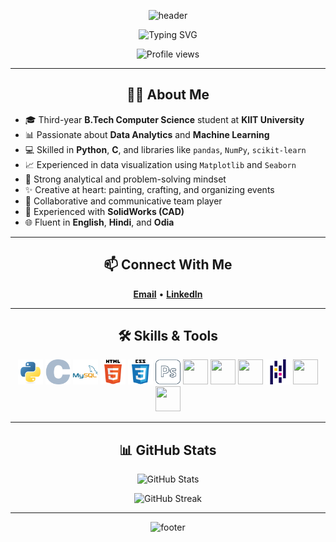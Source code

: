 <p align="center">
  <img src="https://capsule-render.vercel.app/api?type=rect&color=gradient&height=120&section=header&text=Hi%20👋%2C%20I'm%20Rishita%20Patra&fontSize=35&fontColor=ffffff" alt="header"/>
</p>

<p align="center">
  <img src="https://readme-typing-svg.demolab.com?font=Fira+Code&size=22&duration=3000&pause=500&color=F75C7E&center=true&vCenter=true&multiline=true&width=700&height=60&lines=Data+Analytics+%7C+Machine+Learning+Enthusiast;Creative+Coder+%7C+Always+Learning+%7C+Team+Player" alt="Typing SVG" />
</p>

<p align="center">
  <img src="https://komarev.com/ghpvc/?username=rishitapatra1616&label=Profile%20views&color=0e75b6&style=flat" alt="Profile views" />
</p>

<hr>

<h2 align="center">👩‍💻 About Me</h2>
<ul>
  <li>🎓 Third-year <strong>B.Tech Computer Science</strong> student at <strong>KIIT University</strong></li>
  <li>📊 Passionate about <strong>Data Analytics</strong> and <strong>Machine Learning</strong></li>
  <li>💻 Skilled in <strong>Python</strong>, <strong>C</strong>, and libraries like <code>pandas</code>, <code>NumPy</code>, <code>scikit-learn</code></li>
  <li>📈 Experienced in data visualization using <code>Matplotlib</code> and <code>Seaborn</code></li>
  <li>🧠 Strong analytical and problem-solving mindset</li>
  <li>✨ Creative at heart: painting, crafting, and organizing events</li>
  <li>🤝 Collaborative and communicative team player</li>
  <li>🔧 Experienced with <strong>SolidWorks (CAD)</strong></li>
  <li>🌐 Fluent in <strong>English</strong>, <strong>Hindi</strong>, and <strong>Odia</strong></li>
</ul>

<hr>

<h2 align="center">📫 Connect With Me</h2>
<p align="center">
  <a href="mailto:rishitapatra130@gmail.com"><strong>Email</strong></a> • 
  <a href="https://www.linkedin.com/in/rishita-patra-3908232bb/"><strong>LinkedIn</strong></a>
</p>

<hr>

<h2 align="center">🛠️ Skills & Tools</h2>
<p align="center">
  <img src="https://raw.githubusercontent.com/devicons/devicon/master/icons/python/python-original.svg" width="40" height="40"/>
  <img src="https://raw.githubusercontent.com/devicons/devicon/master/icons/c/c-original.svg" width="40" height="40"/>
  <img src="https://raw.githubusercontent.com/devicons/devicon/master/icons/mysql/mysql-original-wordmark.svg" width="40" height="40"/>
  <img src="https://raw.githubusercontent.com/devicons/devicon/master/icons/html5/html5-original-wordmark.svg" width="40" height="40"/>
  <img src="https://raw.githubusercontent.com/devicons/devicon/master/icons/css3/css3-original-wordmark.svg" width="40" height="40"/>
  <img src="https://raw.githubusercontent.com/devicons/devicon/master/icons/photoshop/photoshop-line.svg" width="40" height="40"/>
  <img src="https://upload.wikimedia.org/wikipedia/commons/0/05/Scikit_learn_logo_small.svg" width="40" height="40"/>
  <img src="https://www.vectorlogo.zone/logos/pytorch/pytorch-icon.svg" width="40" height="40"/>
  <img src="https://seaborn.pydata.org/_images/logo-mark-lightbg.svg" width="40" height="40"/>
  <img src="https://raw.githubusercontent.com/devicons/devicon/master/icons/pandas/pandas-original.svg" width="40" height="40"/>
  <img src="https://www.vectorlogo.zone/logos/tensorflow/tensorflow-icon.svg" width="40" height="40"/>
  <img src="https://upload.wikimedia.org/wikipedia/commons/1/1c/Haskell-Logo.svg" width="40" height="40"/>
</p>

<hr>

<h2 align="center">📊 GitHub Stats</h2>
<p align="center">
  <img src="https://github-readme-stats.vercel.app/api?username=rishitapatra1616&show_icons=true&locale=en&theme=default" alt="GitHub Stats"/>
</p>
<p align="center">
  <img src="https://github-readme-streak-stats.herokuapp.com/?user=rishitapatra1616&theme=default" alt="GitHub Streak"/>
</p>

<hr>


<p align="center">
  <img src="https://capsule-render.vercel.app/api?type=waving&color=gradient&height=100&section=footer" alt="footer"/>
</p>
